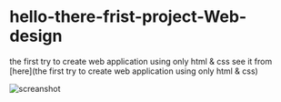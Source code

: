 # hello-there-frist-project-Web-design
the first try to create web application using only html & css see it from [here](the first try to create web application using only html & css)

![screanshot](blob:https://www.pinterest.com/2f0192de-713e-42d5-9292-8d2f2466fb40)
